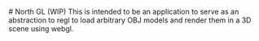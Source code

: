 # North GL (WIP)
This is intended to be an application to serve as an abstraction to regl to load arbitrary OBJ models and render them in a 3D scene using webgl.